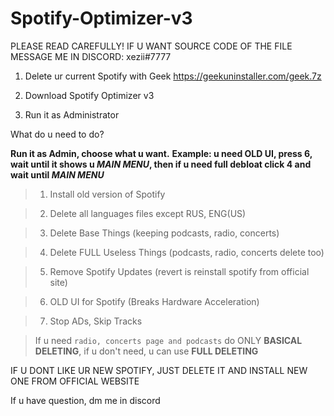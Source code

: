 # Spotify-Optimizer-v3

PLEASE READ CAREFULLY! IF U WANT SOURCE CODE OF THE FILE MESSAGE ME IN DISCORD: xezii#7777

1. Delete ur current Spotify with Geek https://geekuninstaller.com/geek.7z

2. Download Spotify Optimizer v3

3. Run it as Administrator

What do u need to do? 

**Run it as Admin, choose what u want.**
**Example: u need OLD UI, press 6, wait until it shows u *MAIN MENU*, then if u need full debloat click 4 and wait until *MAIN MENU***

> 1) Install old version of Spotify

> 2) Delete all languages files except RUS, ENG(US)

> 3) Delete Base Things (keeping podcasts, radio, concerts)

> 4) Delete FULL Useless Things (podcasts, radio, concerts delete too)

> 5) Remove Spotify Updates (revert is reinstall spotify from official site)

> 6) OLD UI for Spotify (Breaks Hardware Acceleration)

> 7) Stop ADs, Skip Tracks


> If u need `radio, concerts page and podcasts` do ONLY **BASICAL DELETING**, if u don't need, u can use **FULL DELETING** 

IF U DONT LIKE UR NEW SPOTIFY, JUST DELETE IT AND INSTALL NEW ONE FROM OFFICIAL WEBSITE

If u have question, dm me in discord
